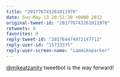 ```yaml
---
title: "201776743261011970"
date: Sun May 13 20:51:39 +0000 2012
original-tweet-id: "201776743261011970"
retweets: 0
favorites: 0
reply-tweet-id: "201764474972147712"
reply-user-id: "15733375"
reply-user-screen-name: "iammikeparker"
---
```

<a href="https://twitter.com/mikeatzanity">@mikeatzanity</a> tweetbot is the way forward!
